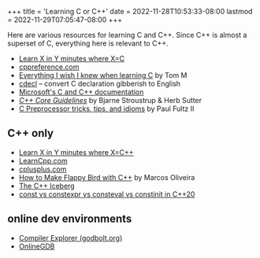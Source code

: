 +++
title = 'Learning C or C++'
date = 2022-11-28T10:53:33-08:00
lastmod = 2022-11-29T07:05:47-08:00
+++

Here are various resources for learning C and C++. Since C++ is almost a superset of C, everything here is relevant to C++.

* [Learn X in Y minutes where X=C](https://learnxinyminutes.com/docs/c/)
* [cppreference.com](https://en.cppreference.com/w/)
* [Everything I wish I knew when learning C](https://tmewett.com/c-tips/) by Tom M
* [cdecl](https://cdecl.org/) – convert C declaration gibberish to English
* [Microsoft's C and C++ documentation](https://learn.microsoft.com/en-us/cpp/?view=msvc-170)
* [_C++ Core Guidelines_](https://isocpp.github.io/CppCoreGuidelines/CppCoreGuidelines) by Bjarne Stroustrup & Herb Sutter
* [C Preprocessor tricks, tips, and idioms](https://github.com/pfultz2/Cloak/wiki/C-Preprocessor-tricks,-tips,-and-idioms) by Paul Fultz II

## C++ only

* [Learn X in Y minutes where X=C++](https://learnxinyminutes.com/docs/c++/)
* [LearnCpp.com](https://www.learncpp.com/)
* [cplusplus.com](https://cplusplus.com/)
* [How to Make Flappy Bird with C++](https://terminalroot.com/how-to-make-flappy-bird-with-cpp/) by Marcos Oliveira
* [The C++ Iceberg](https://fouronnes.github.io/cppiceberg/)
* [const vs constexpr vs consteval vs constinit in C++20](https://www.cppstories.com/2022/const-options-cpp20/)

## online dev environments

* [Compiler Explorer (godbolt.org)](https://godbolt.org/)
* [OnlineGDB](https://www.onlinegdb.com/online_c_compiler)
